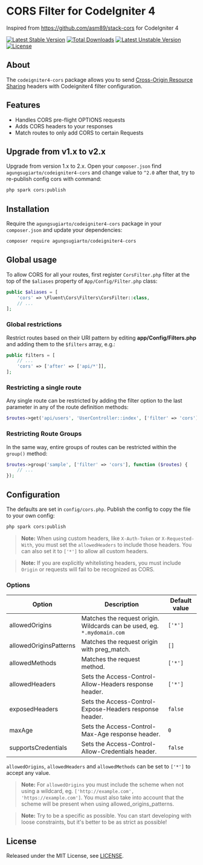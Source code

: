 # CORS Filter for CodeIgniter 4

Inspired from https://github.com/asm89/stack-cors for CodeIgniter 4

[![Latest Stable Version](https://poser.pugx.org/agungsugiarto/codeigniter4-cors/v)](https://packagist.org/packages/agungsugiarto/codeigniter4-cors)
[![Total Downloads](https://poser.pugx.org/agungsugiarto/codeigniter4-cors/downloads)](https://packagist.org/packages/agungsugiarto/codeigniter4-cors)
[![Latest Unstable Version](https://poser.pugx.org/agungsugiarto/codeigniter4-cors/v/unstable)](https://packagist.org/packages/agungsugiarto/codeigniter4-cors)
[![License](https://poser.pugx.org/agungsugiarto/codeigniter4-cors/license)](https://packagist.org/packages/agungsugiarto/codeigniter4-cors)

## **About**

The `codeigniter4-cors` package allows you to send [Cross-Origin Resource Sharing](https://developer.mozilla.org/en-US/docs/Web/HTTP/CORS/)
headers with Codeigniter4 filter configuration.

## **Features**

* Handles CORS pre-flight OPTIONS requests
* Adds CORS headers to your responses
* Match routes to only add CORS to certain Requests

## **Upgrade from v1.x to v2.x**

Upgrade from version 1.x to 2.x. Open your `composer.json` find `agungsugiarto/codeigniter4-cors` and change value to `^2.0` after that, try to re-publish config cors with command:
```sh
php spark cors:publish
```

## **Installation**

Require the `agungsugiarto/codeigniter4-cors` package in your `composer.json` and update your dependencies:
```sh
composer require agungsugiarto/codeigniter4-cors
```

## **Global usage**

To allow CORS for all your routes, first register `CorsFilter.php` filter at the top of the `$aliases` property of  `App/Config/Filter.php` class:

```php
public $aliases = [
    'cors' => \Fluent\Cors\Filters\CorsFilter::class,
    // ...
];
```

### **Global restrictions**
Restrict routes based on their URI pattern by editing **app/Config/Filters.php** and adding them to the
`$filters` array, e.g.:

```php
public filters = [
    // ...
    'cors' => ['after' => ['api/*']],
];
```

### **Restricting a single route**
Any single route can be restricted by adding the filter option to the last parameter in any of the route definition methods:
```php
$routes->get('api/users', 'UserController::index', ['filter' => 'cors']);
```

### **Restricting Route Groups**
In the same way, entire groups of routes can be restricted within the `group()` method:
```php
$routes->group('sample', ['filter' => 'cors'], function ($routes) {
    // ...
});
```

## **Configuration**

The defaults are set in `config/cors.php`. Publish the config to copy the file to your own config:
```sh
php spark cors:publish
```
> **Note:** When using custom headers, like `X-Auth-Token` or `X-Requested-With`, you must set the `allowedHeaders` to include those headers. You can also set it to `['*']` to allow all custom headers.

> **Note:** If you are explicitly whitelisting headers, you must include `Origin` or requests will fail to be recognized as CORS.


### **Options**

| Option                   | Description                                                              | Default value |
|--------------------------|--------------------------------------------------------------------------|---------------|
| allowedOrigins           | Matches the request origin. Wildcards can be used, eg. `*.mydomain.com`  |    `['*']`    |
| allowedOriginsPatterns   | Matches the request origin with preg_match.                              |    `[]`    |
| allowedMethods           | Matches the request method.                                              |    `['*']`    |
| allowedHeaders           | Sets the Access-Control-Allow-Headers response header.                   |    `['*']`    |
| exposedHeaders           | Sets the Access-Control-Expose-Headers response header.                  |    `false`    |
| maxAge                   | Sets the Access-Control-Max-Age response header.                         |    `0`        |
| supportsCredentials      | Sets the Access-Control-Allow-Credentials header.                        |    `false`    |


`allowedOrigins`, `allowedHeaders` and `allowedMethods` can be set to `['*']` to accept any value.

> **Note:** For `allowedOrigins` you must include the scheme when not using a wildcard, eg. `['http://example.com', 'https://example.com']`. You must also take into account that the scheme will be present when using allowed_origins_patterns.

> **Note:** Try to be a specific as possible. You can start developing with loose constraints, but it's better to be as strict as possible!

## **License**

Released under the MIT License, see [LICENSE](https://github.com/agungsugiarto/codeigniter4-cors/blob/master/LICENSE.md).
